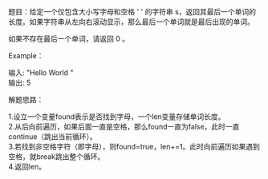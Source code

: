 题目：给定一个仅包含大小写字母和空格 ' ' 的字符串 s，返回其最后一个单词的长度。如果字符串从左向右滚动显示，那么最后一个单词就是最后出现的单词。   

如果不存在最后一个单词，请返回 0 。   

Example：   

输入: "Hello World "   
输出: 5   

解题思路：   

1.设立一个变量found表示是否找到字母，一个len变量存储单词长度。   
2.从后向前遍历，如果后面一直是空格，那么found一直为false，此时一直continue（跳出当前循环）。   
3.若找到非空格字符（即字母），则found=true，len+=1。此时向前遍历如果遇到空格，就break跳出整个循环。   
4.返回len。   